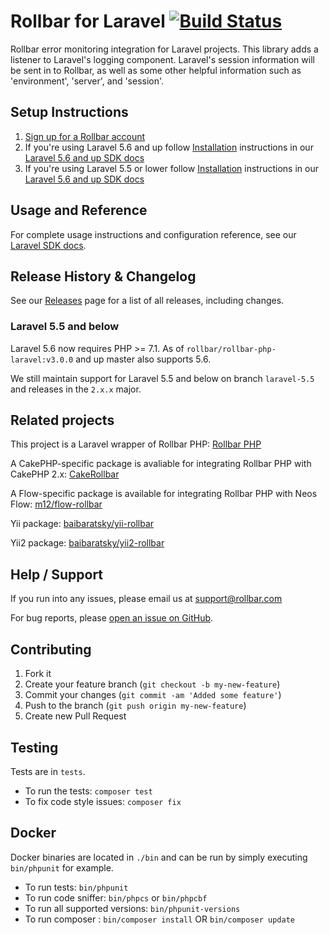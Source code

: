 # Rollbar for Laravel [![Build Status](https://travis-ci.org/rollbar/rollbar-php-laravel.svg?branch=master)](https://travis-ci.org/rollbar/rollbar-php-laravel)

Rollbar error monitoring integration for Laravel projects. This library adds a listener to Laravel's logging component. Laravel's session information will be sent in to Rollbar, as well as some other helpful information such as 'environment', 'server', and 'session'.

## Setup Instructions

1. [Sign up for a Rollbar account](https://rollbar.com/signup)
2. If you're using Laravel 5.6 and up follow [Installation](https://docs.rollbar.com/docs/laravel#section-installation) instructions in our [Laravel 5.6 and up SDK docs](https://docs.rollbar.com/docs/laravel)
3. If you're using Laravel 5.5 or lower follow [Installation](https://docs.rollbar.com/v1.0.0/docs/laravel-55-and-lower#section-installation) instructions in our [Laravel 5.6 and up SDK docs](https://docs.rollbar.com/v1.0.0/docs/laravel-55-and-lower)

## Usage and Reference

For complete usage instructions and configuration reference, see our [Laravel SDK docs](https://docs.rollbar.com/docs/laravel).
  
## Release History & Changelog

See our [Releases](https://github.com/rollbar/rollbar-php-laravel/releases) page for a list of all releases, including changes.

### Laravel 5.5 and below
Laravel 5.6 now requires PHP >= 7.1. As of `rollbar/rollbar-php-laravel:v3.0.0` and up master also supports 5.6.

We still maintain support for Laravel 5.5 and below on branch `laravel-5.5` and releases in the `2.x.x` major.

## Related projects

This project is a Laravel wrapper of Rollbar PHP: [Rollbar PHP](https://github.com/rollbar/rollbar-php)

A CakePHP-specific package is avaliable for integrating Rollbar PHP with CakePHP 2.x:
[CakeRollbar](https://github.com/tranfuga25s/CakeRollbar)

A Flow-specific package is available for integrating Rollbar PHP with Neos Flow: [m12/flow-rollbar](https://packagist.org/packages/m12/flow-rollbar)

Yii package: [baibaratsky/yii-rollbar](https://github.com/baibaratsky/yii-rollbar)

Yii2 package: [baibaratsky/yii2-rollbar](https://github.com/baibaratsky/yii2-rollbar)

## Help / Support

If you run into any issues, please email us at [support@rollbar.com](mailto:support@rollbar.com)

For bug reports, please [open an issue on GitHub](https://github.com/rollbar/rollbar-php/issues/new).


## Contributing

1. Fork it
2. Create your feature branch (`git checkout -b my-new-feature`)
3. Commit your changes (`git commit -am 'Added some feature'`)
4. Push to the branch (`git push origin my-new-feature`)
5. Create new Pull Request


## Testing
Tests are in `tests`.
* To run the tests: `composer test`
* To fix code style issues: `composer fix`

## Docker
Docker binaries are located in `./bin` and can be run by simply executing `bin/phpunit` for example.
* To run tests: `bin/phpunit`
* To run code sniffer: `bin/phpcs` or `bin/phpcbf`
* To run all supported versions: `bin/phpunit-versions`
* To run composer : `bin/composer install` OR `bin/composer update`
